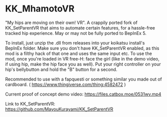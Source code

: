 # KK_MhamotoVR
"My hips are moving on their own! VR". A crappily ported fork of KK_SetParentVR that aims to automate certain features, for a hassle-free tracked hip experience. May or may not be fully ported to BepInEx 5.

To install, just unzip the .dll from releases into your koikatsu install's BepInEx folder. Make sure you don't have KK_SetParentVR enabled, as this mod is a filthy hack of that one and uses the same input etc.
To use the mod, once you're loaded in VR free-H: face the girl (like in the demo video, if using hip, make the hip face you as well). Put your right controller on your hip's bellybutton and hold the "B" button for a second.

Recommended to use with a fapquesti or something similar you made out of cardboard. ( https://www.thingiverse.com/thing:4582472 )

Current proof of concept demo video: https://files.catbox.moe/0531wv.mp4

Link to KK_SetParentVR: https://github.com/MayouKurayami/KK_SetParentVR
